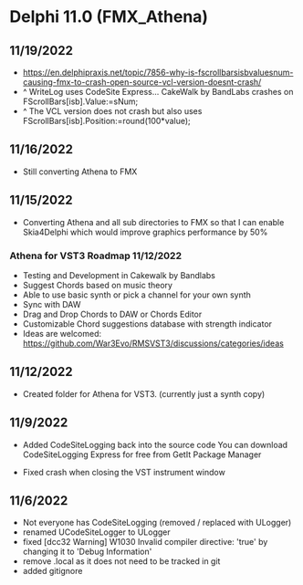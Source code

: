 # Delphi 11.0 (FMX_Athena)

## 11/19/2022
- https://en.delphipraxis.net/topic/7856-why-is-fscrollbarsisbvaluesnum-causing-fmx-to-crash-open-source-vcl-version-doesnt-crash/
- ^ WriteLog uses CodeSite Express... CakeWalk by BandLabs crashes on FScrollBars[isb].Value:=sNum;
- ^ The VCL version does not cra﻿sh but also uses FScrollBars[isb].Position:=round(100*value); 

## 11/16/2022
- Still converting Athena to FMX

## 11/15/2022
- Converting Athena and all sub directories to FMX so that I can enable Skia4Delphi which would improve graphics performance by 50%

### Athena for VST3 Roadmap 11/12/2022
- Testing and Development in Cakewalk by Bandlabs
- Suggest Chords based on music theory
- Able to use basic synth or pick a channel for your own synth
- Sync with DAW
- Drag and Drop Chords to DAW or Chords Editor
- Customizable Chord suggestions database with strength indicator
- Ideas are welcomed: https://github.com/War3Evo/RMSVST3/discussions/categories/ideas

## 11/12/2022
- Created folder for Athena for VST3.  (currently just a synth copy)

## 11/9/2022
- Added CodeSiteLogging back into the source code
You can download CodeSiteLogging Express for free from GetIt Package Manager

- Fixed crash when closing the VST instrument window

## 11/6/2022
- Not everyone has CodeSiteLogging (removed / replaced with ULogger)
- renamed UCodeSiteLogger to ULogger
- fixed [dcc32 Warning] W1030 Invalid compiler directive: 'true' by changing it to 'Debug Information'
- remove .local as it does not need to be tracked in git
- added gitignore